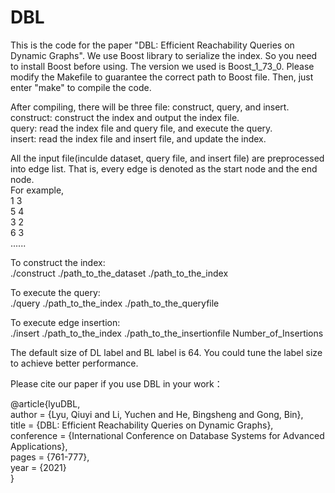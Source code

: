 # DBL
This is the code for the paper "DBL: Efficient Reachability Queries on Dynamic Graphs".
We use Boost library to serialize the index. So you need to install Boost before using. The version we used is Boost_1_73_0.
Please modify the Makefile to guarantee the correct path to Boost file. Then, just enter "make" to compile the code.

After compiling, there will be three file: construct, query, and insert.  
construct: construct the index and output the index file.  
query: read the index file and query file, and execute the query.  
insert: read the index file and insert file, and update the index.  

All the input file(inculde dataset, query file, and insert file) are preprocessed into edge list. That is, every edge is denoted as the start node and the end node.  
For example,  
1 3  
5 4  
3 2  
6 3  
......  

To construct the index:  
./construct ./path_to_the_dataset ./path_to_the_index  

To execute the query:  
./query ./path_to_the_index ./path_to_the_queryfile  

To execute edge insertion:  
./insert ./path_to_the_index ./path_to_the_insertionfile Number_of_Insertions  

The default size of DL label and BL label is 64. You could tune the label size to achieve better performance.   

Please cite our paper if you use DBL in your work：  

@article{lyuDBL,  
  author = {Lyu, Qiuyi and Li, Yuchen and He, Bingsheng and Gong, Bin},   
  title = {DBL: Efficient Reachability Queries on Dynamic Graphs},   
  conference = {International Conference on Database Systems for Advanced Applications},   
  pages = {761-777},   
  year = {2021}   
}  
